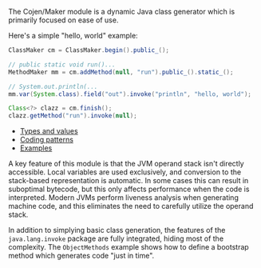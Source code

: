 The Cojen/Maker module is a dynamic Java class generator which is primarily focused on ease of use.

Here's a simple "hello, world" example:

```java
ClassMaker cm = ClassMaker.begin().public_();

// public static void run()...
MethodMaker mm = cm.addMethod(null, "run").public_().static_();

// System.out.println(...
mm.var(System.class).field("out").invoke("println", "hello, world");

Class<?> clazz = cm.finish();
clazz.getMethod("run").invoke(null);
```

- [Types and values](docs/TypesAndValues.md)
- [Coding patterns](docs/CodingPatterns.md)
- [Examples](example/main/java/org/cojen/example)

A key feature of this module is that the JVM operand stack isn't directly accessible. Local variables are used exclusively, and conversion to the stack-based representation is automatic. In some cases this can result in suboptimal bytecode, but this only affects performance when the code is interpreted. Modern JVMs perform liveness analysis when generating machine code, and this eliminates the need to carefully utilize the operand stack.

In addition to simplying basic class generation, the features of the `java.lang.invoke` package are fully integrated, hiding most of the complexity. The `ObjectMethods` example shows how to define a bootstrap method which generates code "just in time".

